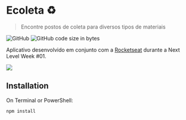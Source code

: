 
# Ecoleta :recycle:
> Encontre postos de coleta para diversos tipos de materiais

![GitHub](https://img.shields.io/github/license/alanclesio/next-level-week?style=flat-square) ![GitHub code size in bytes](https://img.shields.io/github/languages/code-size/alanclesio/next-level-week?style=flat-square)

Aplicativo desenvolvido em conjunto com  a [Rocketseat](https://rocketseat.com.br/) durante a Next Level Week #01.

![](header.png)

## Installation

On Terminal or PowerShell:

```sh
npm install
```

